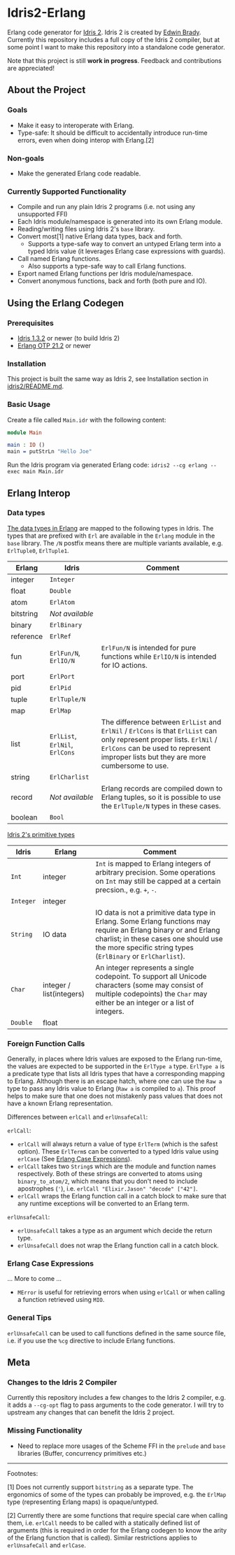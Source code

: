 # Idris2-Erlang

Erlang code generator for [Idris 2](https://github.com/edwinb/Idris2). Idris 2 is created by [Edwin Brady](https://github.com/edwinb). Currently this repository includes a full copy of the Idris 2 compiler, but at some point I want to make this repository into a standalone code generator.

Note that this project is still **work in progress**. Feedback and contributions are appreciated!


## About the Project

### Goals

- Make it easy to interoperate with Erlang.
- Type-safe: It should be difficult to accidentally introduce run-time errors, even when doing interop with Erlang.[2]


### Non-goals

- Make the generated Erlang code readable.


### Currently Supported Functionality

- Compile and run any plain Idris 2 programs (i.e. not using any unsupported FFI)
- Each Idris module/namespace is generated into its own Erlang module.
- Reading/writing files using Idris 2's `base` library.
- Convert most[1] native Erlang data types, back and forth.
  - Supports a type-safe way to convert an untyped Erlang term into a typed Idris value (it leverages Erlang case expressions with guards).
- Call named Erlang functions.
  - Also supports a type-safe way to call Erlang functions.
- Export named Erlang functions per Idris module/namespace.
- Convert anonymous functions, back and forth (both pure and IO).


## Using the Erlang Codegen

### Prerequisites

- [Idris 1.3.2](https://www.idris-lang.org/download/) or newer (to build Idris 2)
- [Erlang OTP 21.2](https://www.erlang.org/downloads) or newer


### Installation

This project is built the same way as Idris 2, see Installation section in [idris2/README.md](idris2/README.md#Installation).


### Basic Usage

Create a file called `Main.idr` with the following content:

```idris
module Main

main : IO ()
main = putStrLn "Hello Joe"
```

Run the Idris program via generated Erlang code: `idris2 --cg erlang --exec main Main.idr`


## Erlang Interop

### Data types

[The data types in Erlang](http://erlang.org/doc/reference_manual/data_types.html) are mapped to the following types in Idris. The types that are prefixed with `Erl` are available in the `Erlang` module in the `base` library. The `/N` postfix means there are multiple variants available, e.g. `ErlTuple0`, `ErlTuple1`.

| Erlang    | Idris                          | Comment                                                                                                                                                                                                        |
| --------- | ------------------------------ | -------------------------------------------------------------------------------------------------------------------------------------------------------------------------------------------------------------- |
| integer   | `Integer`                      |
| float     | `Double`                       |
| atom      | `ErlAtom`                      |
| bitstring | *Not available*                |
| binary    | `ErlBinary`                    |
| reference | `ErlRef`                       |
| fun       | `ErlFun/N`, `ErlIO/N`          | `ErlFun/N` is intended for pure functions while `ErlIO/N` is intended for IO actions.                                                                                                                          |
| port      | `ErlPort`                      |
| pid       | `ErlPid`                       |
| tuple     | `ErlTuple/N`                   |
| map       | `ErlMap`                       |
| list      | `ErlList`, `ErlNil`, `ErlCons` | The difference between `ErlList` and `ErlNil` / `ErlCons` is that `ErlList` can only represent proper lists. `ErlNil` / `ErlCons` can be used to represent improper lists but they are more cumbersome to use. |
| string    | `ErlCharlist`                  |
| record    | *Not available*                | Erlang records are compiled down to Erlang tuples, so it is possible to use the `ErlTuple/N` types in these cases.                                                                                             |
| boolean   | `Bool`                         |


[Idris 2's primitive types](https://github.com/edwinb/Idris2/blob/9f9460603755e74eeb8dc3116438408a802f5234/src/Core/TT.idr#L22-L27)

| Idris     | Erlang                   | Comment                                                                                                                                                                                                                        |
| --------- | ------------------------ | ------------------------------------------------------------------------------------------------------------------------------------------------------------------------------------------------------------------------------ |
| `Int`     | integer                  | `Int` is mapped to Erlang integers of arbitrary precision. Some operations on `Int` may still be capped at a certain precsion., e.g. `+`, `-`.                                                                                 |
| `Integer` | integer                  |
| `String`  | IO data                  | IO data is not a primitive data type in Erlang. Some Erlang functions may require an Erlang binary or and Erlang charlist; in these cases one should use the more specific string types (`ErlBinary` or `ErlCharlist`). |
| `Char`    | integer / list(integers) | An integer represents a single codepoint. To support all Unicode characters (some may consist of multiple codepoints) the `Char` may either be an integer or a list of integers.                                               |
| `Double`  | float                    |


### Foreign Function Calls

Generally, in places where Idris values are exposed to the Erlang run-time, the values are expected to be supported in the `ErlType a` type. `ErlType a` is a predicate type that lists all Idris types that have a corresponding mapping to Erlang. Although there is an escape hatch, where one can use the `Raw a` type to pass any Idris value to Erlang (`Raw a` is compiled to `a`). This proof helps to make sure that one does not mistakenly pass values that does not have a known Erlang representation.

Differences between `erlCall` and `erlUnsafeCall`:

`erlCall`:
- `erlCall` will always return a value of type `ErlTerm` (which is the safest option). These `ErlTerm`s can be converted to a typed Idris value using `erlCase` (See [Erlang Case Expressions](#erlang-case-expressions)).
- `erlCall` takes two `String`s which are the module and function names respectively. Both of these strings are converted to atoms using `binary_to_atom/2`, which means that you don't need to include apostrophes (`'`), i.e. `erlCall "Elixir.Jason" "decode" ["42"]`.
- `erlCall` wraps the Erlang function call in a catch block to make sure that any runtime exceptions will be converted to an Erlang term.

`erlUnsafeCall`:
- `erlUnsafeCall` takes a type as an argument which decide the return type.
- `erlUnsafeCall` does not wrap the Erlang function call in a catch block.


### Erlang Case Expressions

... More to come ...

- `MError` is useful for retrieving errors when using `erlCall` or when calling a function retrieved using `MIO`.


### General Tips

`erlUnsafeCall` can be used to call functions defined in the same source file, i.e. if you use the `%cg` directive to include Erlang functions.


## Meta

### Changes to the Idris 2 Compiler

Currently this repository includes a few changes to the Idris 2 compiler, e.g. it adds a `--cg-opt` flag to pass arguments to the code generator. I will try to upstream any changes that can benefit the Idris 2 project.


### Missing Functionality

- Need to replace more usages of the Scheme FFI in the `prelude` and `base` libraries (Buffer, concurrency primitives etc.)

---

Footnotes:

[1] Does not currently support `bitstring` as a separate type. The ergonomics of some of the types can probably be improved, e.g. the `ErlMap` type (representing Erlang maps) is opaque/untyped.

[2] Currently there are some functions that require special care when calling them, i.e. `erlCall` needs to be called with a statically defined list of arguments (this is required in order for the Erlang codegen to know the arity of the Erlang function that is called). Similar restrictions applies to `erlUnsafeCall` and `erlCase`.
